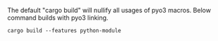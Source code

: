 The default "cargo build" will nullify all usages of pyo3 macros. Below command builds with pyo3 linking.
```
cargo build --features python-module
```